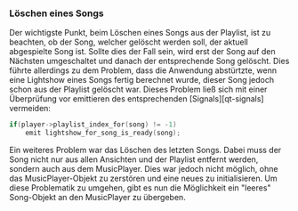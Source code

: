 ### Löschen eines Songs
Der wichtigste Punkt, beim Löschen eines Songs aus der Playlist, ist zu beachten, ob der Song, welcher gelöscht werden soll, der aktuell abgespielte Song ist.
Sollte dies der Fall sein, wird erst der Song auf den Nächsten umgeschaltet und danach der entsprechende Song gelöscht.
Dies führte allerdings zu dem Problem, dass die Anwendung abstürtzte, wenn eine Lightshow eines Songs fertig berechnet wurde, dieser Song jedoch schon aus der Playlist gelöscht war.
Dieses Problem ließ sich mit einer Überprüfung vor emittieren des entsprechenden [Signals][qt-signals] vermeiden:
```c++
if(player->playlist_index_for(song) != -1)
    emit lightshow_for_song_is_ready(song);
```

Ein weiteres Problem war das Löschen des letzten Songs. Dabei muss der Song nicht nur aus allen Ansichten und der Playlist entfernt werden, sondern auch aus dem MusicPlayer. Dies war jedoch nicht möglich, ohne das MusicPlayer-Objekt zu zerstören und eine neues zu initialisieren. Um diese Problematik zu umgehen, gibt es nun die Möglichkeit ein "leeres" Song-Objekt an den MusicPlayer zu übergeben.
